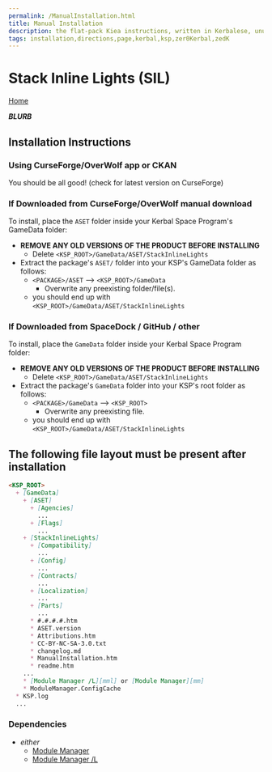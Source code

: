 ```yaml
---
permalink: /ManualInstallation.html
title: Manual Installation
description: the flat-pack Kiea instructions, written in Kerbalese, unusally present
tags: installation,directions,page,kerbal,ksp,zer0Kerbal,zedK
---
```

<!-- ManualInstallation.md v1.1.8.1
Stack Inline Lights (SIL)
created: 01 Oct 2019
updated: 29 Jul 2022 -->

<!-- based upon work by Lisias -->

# Stack Inline Lights (SIL)

[Home](./index.md)

***BLURB***

## Installation Instructions

### Using CurseForge/OverWolf app or CKAN

You should be all good! (check for latest version on CurseForge)

### If Downloaded from CurseForge/OverWolf manual download

To install, place the `ASET` folder inside your Kerbal Space Program's GameData folder:

* **REMOVE ANY OLD VERSIONS OF THE PRODUCT BEFORE INSTALLING**
  * Delete `<KSP_ROOT>/GameData/ASET/StackInlineLights`
* Extract the package's `ASET/` folder into your KSP's GameData folder as follows:
  * `<PACKAGE>/ASET` --> `<KSP_ROOT>/GameData`
    * Overwrite any preexisting folder/file(s).
  * you should end up with `<KSP_ROOT>/GameData/ASET/StackInlineLights`

### If Downloaded from SpaceDock / GitHub / other

To install, place the `GameData` folder inside your Kerbal Space Program folder:

* **REMOVE ANY OLD VERSIONS OF THE PRODUCT BEFORE INSTALLING**
  * Delete `<KSP_ROOT>/GameData/ASET/StackInlineLights`
* Extract the package's `GameData` folder into your KSP's root folder as follows:
  * `<PACKAGE>/GameData` --> `<KSP_ROOT>`
    * Overwrite any preexisting file.
  * you should end up with `<KSP_ROOT>/GameData/ASET/StackInlineLights`

## The following file layout must be present after installation

```markdown
<KSP_ROOT>
  + [GameData]
    + [ASET]
      + [Agencies]
        ...
      + [Flags]
        ...
    + [StackInlineLights]
      + [Compatibility]
        ...
      + [Config]
        ...
      + [Contracts]
        ...
      + [Localization]
        ...
      + [Parts]
        ...
      * #.#.#.#.htm
      * ASET.version
      * Attributions.htm
      * CC-BY-NC-SA-3.0.txt
      * changelog.md
      * ManualInstallation.htm
      * readme.htm
    ...
    * [Module Manager /L][mml] or [Module Manager][mm]
    * ModuleManager.ConfigCache
  * KSP.log
  ...
```

### Dependencies

* *either*
  * [Module Manager][mm]
  * [Module Manager /L][mml]

[mm]: https://forum.kerbalspaceprogram.com/index.php?/topic/50533-*/ "Module Manager"
[mml]: https://github.com/net-lisias-ksp/ModuleManager "Module Manager /L"

<!-- this file CC BY-ND 4.0 by zer0Kerbal -->